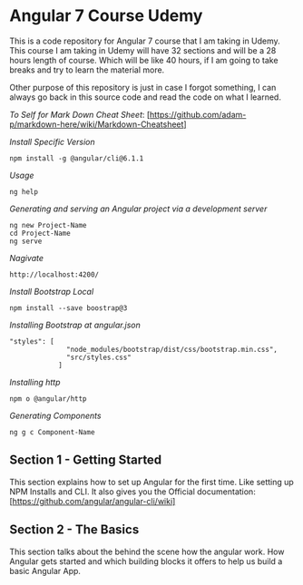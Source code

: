 # Angular 7 Course Udemy

This is a code repository for Angular 7 course that I am taking in Udemy.
This course I am taking in Udemy will have 32 sections and will be a 28 hours length
of course. Which will be like 40 hours, if I am going to take breaks and try to learn
the material more.

Other purpose of this repository is just in case I forgot something, I can always go back
in this source code and read the code on what I learned.

*To Self for Mark Down Cheat Sheet*: [https://github.com/adam-p/markdown-here/wiki/Markdown-Cheatsheet]

*Install Specific Version*
```
npm install -g @angular/cli@6.1.1
```

*Usage*
```
ng help
```

*Generating and serving an Angular project via a development server*
```
ng new Project-Name
cd Project-Name
ng serve
```

*Nagivate*
```
http://localhost:4200/
```

*Install Bootstrap Local*
```
npm install --save boostrap@3
```

*Installing Bootstrap at angular.json*
```
"styles": [
              "node_modules/bootstrap/dist/css/bootstrap.min.css",
              "src/styles.css"
            ]
```

*Installing http*
```
npm o @angular/http
```

*Generating Components*
```
ng g c Component-Name
```

## Section 1 - Getting Started

This section explains how to set up Angular for the first time.
Like setting up NPM Installs and CLI.
It also gives you the Official  documentation: [https://github.com/angular/angular-cli/wiki]

## Section 2 - The Basics

This section talks about the behind the scene how the angular work.
How Angular gets started and which building blocks it offers to help
us build a basic Angular App.